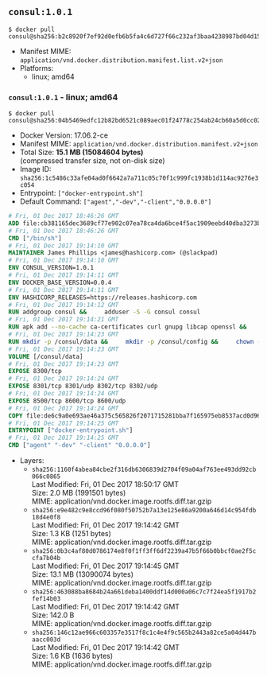 ## `consul:1.0.1`

```console
$ docker pull consul@sha256:b2c8920f7ef92d0efb6b5fa4c6d727f66c232af3baa4238987bd04d150940c3c
```

-	Manifest MIME: `application/vnd.docker.distribution.manifest.list.v2+json`
-	Platforms:
	-	linux; amd64

### `consul:1.0.1` - linux; amd64

```console
$ docker pull consul@sha256:04b5469edfc12b82bd6521c089aec01f24778c254ab24cb60a5d0cc024a63624
```

-	Docker Version: 17.06.2-ce
-	Manifest MIME: `application/vnd.docker.distribution.manifest.v2+json`
-	Total Size: **15.1 MB (15084604 bytes)**  
	(compressed transfer size, not on-disk size)
-	Image ID: `sha256:1c5486c33afe04ad0f6642a7a711c05c70f1c999fc1938b1d114ac9276e3c054`
-	Entrypoint: `["docker-entrypoint.sh"]`
-	Default Command: `["agent","-dev","-client","0.0.0.0"]`

```dockerfile
# Fri, 01 Dec 2017 18:46:26 GMT
ADD file:cb381165dec3689cf77e902c07ea78ca4da6bce4f5ac1909eebd40dba3273bfe in / 
# Fri, 01 Dec 2017 18:46:26 GMT
CMD ["/bin/sh"]
# Fri, 01 Dec 2017 19:14:10 GMT
MAINTAINER James Phillips <james@hashicorp.com> (@slackpad)
# Fri, 01 Dec 2017 19:14:10 GMT
ENV CONSUL_VERSION=1.0.1
# Fri, 01 Dec 2017 19:14:11 GMT
ENV DOCKER_BASE_VERSION=0.0.4
# Fri, 01 Dec 2017 19:14:11 GMT
ENV HASHICORP_RELEASES=https://releases.hashicorp.com
# Fri, 01 Dec 2017 19:14:12 GMT
RUN addgroup consul &&     adduser -S -G consul consul
# Fri, 01 Dec 2017 19:14:21 GMT
RUN apk add --no-cache ca-certificates curl gnupg libcap openssl &&     gpg --keyserver pgp.mit.edu --recv-keys 91A6E7F85D05C65630BEF18951852D87348FFC4C &&     mkdir -p /tmp/build &&     cd /tmp/build &&     wget ${HASHICORP_RELEASES}/docker-base/${DOCKER_BASE_VERSION}/docker-base_${DOCKER_BASE_VERSION}_linux_amd64.zip &&     wget ${HASHICORP_RELEASES}/docker-base/${DOCKER_BASE_VERSION}/docker-base_${DOCKER_BASE_VERSION}_SHA256SUMS &&     wget ${HASHICORP_RELEASES}/docker-base/${DOCKER_BASE_VERSION}/docker-base_${DOCKER_BASE_VERSION}_SHA256SUMS.sig &&     gpg --batch --verify docker-base_${DOCKER_BASE_VERSION}_SHA256SUMS.sig docker-base_${DOCKER_BASE_VERSION}_SHA256SUMS &&     grep ${DOCKER_BASE_VERSION}_linux_amd64.zip docker-base_${DOCKER_BASE_VERSION}_SHA256SUMS | sha256sum -c &&     unzip docker-base_${DOCKER_BASE_VERSION}_linux_amd64.zip &&     cp bin/gosu bin/dumb-init /bin &&     wget ${HASHICORP_RELEASES}/consul/${CONSUL_VERSION}/consul_${CONSUL_VERSION}_linux_amd64.zip &&     wget ${HASHICORP_RELEASES}/consul/${CONSUL_VERSION}/consul_${CONSUL_VERSION}_SHA256SUMS &&     wget ${HASHICORP_RELEASES}/consul/${CONSUL_VERSION}/consul_${CONSUL_VERSION}_SHA256SUMS.sig &&     gpg --batch --verify consul_${CONSUL_VERSION}_SHA256SUMS.sig consul_${CONSUL_VERSION}_SHA256SUMS &&     grep consul_${CONSUL_VERSION}_linux_amd64.zip consul_${CONSUL_VERSION}_SHA256SUMS | sha256sum -c &&     unzip -d /bin consul_${CONSUL_VERSION}_linux_amd64.zip &&     cd /tmp &&     rm -rf /tmp/build &&     apk del gnupg openssl &&     rm -rf /root/.gnupg
# Fri, 01 Dec 2017 19:14:23 GMT
RUN mkdir -p /consul/data &&     mkdir -p /consul/config &&     chown -R consul:consul /consul
# Fri, 01 Dec 2017 19:14:23 GMT
VOLUME [/consul/data]
# Fri, 01 Dec 2017 19:14:23 GMT
EXPOSE 8300/tcp
# Fri, 01 Dec 2017 19:14:24 GMT
EXPOSE 8301/tcp 8301/udp 8302/tcp 8302/udp
# Fri, 01 Dec 2017 19:14:24 GMT
EXPOSE 8500/tcp 8600/tcp 8600/udp
# Fri, 01 Dec 2017 19:14:24 GMT
COPY file:de6c9a0e693ae46a375c565826f2071715281bba7f165975eb8537acd0d96ff4 in /usr/local/bin/docker-entrypoint.sh 
# Fri, 01 Dec 2017 19:14:25 GMT
ENTRYPOINT ["docker-entrypoint.sh"]
# Fri, 01 Dec 2017 19:14:25 GMT
CMD ["agent" "-dev" "-client" "0.0.0.0"]
```

-	Layers:
	-	`sha256:1160f4abea84cbe2f316db6306839d2704f09a04af763ee493dd92cb066c0865`  
		Last Modified: Fri, 01 Dec 2017 18:50:17 GMT  
		Size: 2.0 MB (1991501 bytes)  
		MIME: application/vnd.docker.image.rootfs.diff.tar.gzip
	-	`sha256:e9e482c9e8ccd96f080f50752b7a13e125e86a9200a646d14c954fdb18d4e0f8`  
		Last Modified: Fri, 01 Dec 2017 19:14:42 GMT  
		Size: 1.3 KB (1251 bytes)  
		MIME: application/vnd.docker.image.rootfs.diff.tar.gzip
	-	`sha256:0b3c4af80d0786174e8f0f1ff3ff6df2239a47b5f66b0bbcf0ae2f5ccfa7b04b`  
		Last Modified: Fri, 01 Dec 2017 19:14:45 GMT  
		Size: 13.1 MB (13090074 bytes)  
		MIME: application/vnd.docker.image.rootfs.diff.tar.gzip
	-	`sha256:463088ba8684b24a661deba1400ddf14d000a06c7c7f24ea5f1917b2fef14b03`  
		Last Modified: Fri, 01 Dec 2017 19:14:42 GMT  
		Size: 142.0 B  
		MIME: application/vnd.docker.image.rootfs.diff.tar.gzip
	-	`sha256:146c12ae966c603357e3517f8c1c4e4f9c565b2443a82ce5a04d447baacc003d`  
		Last Modified: Fri, 01 Dec 2017 19:14:42 GMT  
		Size: 1.6 KB (1636 bytes)  
		MIME: application/vnd.docker.image.rootfs.diff.tar.gzip
